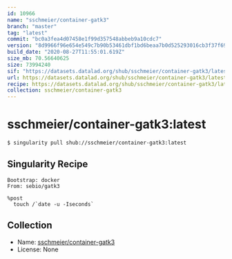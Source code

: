 ```yaml
---
id: 10966
name: "sschmeier/container-gatk3"
branch: "master"
tag: "latest"
commit: "bc0a3fea4d07458e1f99d357548abbeb9a10cdc7"
version: "8d9966f96e654e549c7b90b53461dbf1bd6beaa7b0d525293016cb3f37f69122"
build_date: "2020-08-27T11:55:01.619Z"
size_mb: 70.56640625
size: 73994240
sif: "https://datasets.datalad.org/shub/sschmeier/container-gatk3/latest/2020-08-27-bc0a3fea-8d9966f9/8d9966f96e654e549c7b90b53461dbf1bd6beaa7b0d525293016cb3f37f69122.sif"
url: https://datasets.datalad.org/shub/sschmeier/container-gatk3/latest/2020-08-27-bc0a3fea-8d9966f9/
recipe: https://datasets.datalad.org/shub/sschmeier/container-gatk3/latest/2020-08-27-bc0a3fea-8d9966f9/Singularity
collection: sschmeier/container-gatk3
---
```


# sschmeier/container-gatk3:latest

```bash
$ singularity pull shub://sschmeier/container-gatk3:latest
```

## Singularity Recipe

```singularity
Bootstrap: docker
From: sebio/gatk3

%post
  touch /`date -u -Iseconds`
```

## Collection

 - Name: [sschmeier/container-gatk3](https://github.com/sschmeier/container-gatk3)
 - License: None

